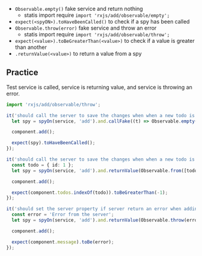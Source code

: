 
- `Observable.empty()` fake service and return nothing
  - statis import require `import 'rxjs/add/observable/empty';`
- `expect(<spyON>).toHaveBeenCalled()` to check if a spy has been called
- `Observable.throw(error)` fake service and throw an error
  - statis import require `import 'rxjs/add/observable/throw';`
- `expect(<value>).toBeGreaterThan(<value>)` to check if a value is greater than another
- `.returnValue(<value>)` to return a value from a spy

## Practice

Test service is called, service is returning value, and service is throwing an error.

```ts
import 'rxjs/add/observable/throw';

it('should call the server to save the changes when when a new todo is added', () => {
  let spy = spyOn(service, 'add').and.callFake((t) => Observable.empty());

  component.add();

  expect(spy).toHaveBeenCalled();
});

it('should call the server to save the changes when when a new todo is added', () => {
  const todo = { id: 1 };
  let spy = spyOn(service, 'add').and.returnValue(Observable.from([todo]));

  component.add();

  expect(component.todos.indexOf(todo)).toBeGreaterThan(-1);
});

it('should set the server property if server return an error when adding a new todo', () => {
  const error = 'Error from the server';
  let spy = spyOn(service, 'add').and.returnValue(Observable.throw(error));

  component.add();

  expect(component.message).toBe(error);
});
```